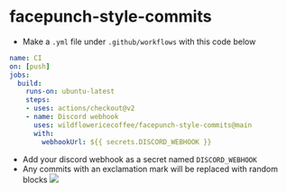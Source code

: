 # facepunch-style-commits
- Make a `.yml` file under `.github/workflows` with this code below
```yml
name: CI
on: [push]
jobs:
  build:
    runs-on: ubuntu-latest
    steps:
    - uses: actions/checkout@v2
    - name: Discord webhook
      uses: wildflowericecoffee/facepunch-style-commits@main
      with:
        webhookUrl: ${{ secrets.DISCORD_WEBHOOK }}
```
- Add your discord webhook as a secret named `DISCORD_WEBHOOK`
- Any commits with an exclamation mark will be replaced with random blocks
![](https://i.imgur.com/XIHivVQ.jpg)
